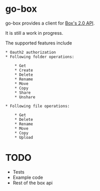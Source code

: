 go-box
=======

go-box provides a client for [Box's 2.0 API](http://developers.box.com/docs/).

It is still a work in progress.

The supported features include

    * Oauth2 authorization
    * Following folder operations:

        * Get
        * Create
        * Delete
        * Rename
        * Move
        * Copy
        * Share
        * Unshare

    * Following file operations:

        * Get
        * Delete
        * Rename
        * Move
        * Copy
        * Upload


TODO
=======

* Tests
* Example code
* Rest of the box api
